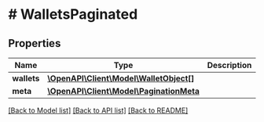 # # WalletsPaginated

## Properties

Name | Type | Description | Notes
------------ | ------------- | ------------- | -------------
**wallets** | [**\OpenAPI\Client\Model\WalletObject[]**](WalletObject.md) |  |
**meta** | [**\OpenAPI\Client\Model\PaginationMeta**](PaginationMeta.md) |  |

[[Back to Model list]](../../README.md#models) [[Back to API list]](../../README.md#endpoints) [[Back to README]](../../README.md)
